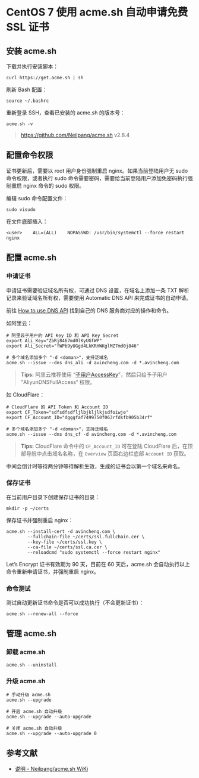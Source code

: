 # CentOS 7 使用 acme.sh 自动申请免费 SSL 证书

## 安装 acme.sh

下载并执行安装脚本：

```shell
curl https://get.acme.sh | sh
```

刷新 Bash 配置：

```shell
source ~/.bashrc
```

重新登录 SSH，查看已安装的 acme.sh 的版本号：

```shell
acme.sh -v
```

>   https://github.com/Neilpang/acme.sh
>   v2.8.4

## 配置命令权限

证书更新后，需要以 root 用户身份强制重启 nginx。如果当前登陆用户无 sudo 命令权限，或者执行 sudo 命令需要密码，需要给当前登陆用户添加免密码执行强制重启 nginx 命令的 sudo 权限。

编辑 sudo 命令配置文件：

```shell
sudo visudo
```

在文件底部插入：

```shell
<user>    ALL=(ALL)    NOPASSWD: /usr/bin/systemctl --force restart nginx
```

## 配置 acme.sh

### 申请证书

申请证书需要验证域名所有权，可通过 DNS 设置，在域名上添加一条 TXT 解析记录来验证域名所有权，需要使用 Automatic DNS API 来完成证书的自动申请。

前往 [How to use DNS API](https://github.com/Neilpang/acme.sh/wiki/dnsapi) 找到自己的 DNS 服务商对应的操作和命令。

如阿里云：

```shell
# 阿里云子用户的 API Key ID 和 API Key Secret
export Ali_Key="ZbRj8467md0lKyUGfWP"
export Ali_Secret="fWPb9yUGgd4LkKRHWKglMZ7md0j846"

# 多个域名添加多个 "-d <doman>"，支持泛域名
acme.sh --issue --dns dns_ali -d avincheng.com -d *.avincheng.com
```

> **Tips:** 阿里云推荐使用 “[子用户AccessKey](https://ram.console.aliyun.com/#/user/list)”，然后只给予子用户 “AliyunDNSFullAccess“ 权限。

如 CloudFlare：

```shell
# CloudFlare 的 API Token 和 Account ID
export CF_Token="sdfsdfsdfljlbjkljlkjsdfoiwje"
export CF_Account_ID="dgggfaf7499750f063rfdsfb905b34rf"

# 多个域名添加多个 "-d <doman>"，支持泛域名
acme.sh --issue --dns dns_cf -d avincheng.com -d *.avincheng.com
```

> **Tips:** CloudFlare 命令中的 `CF_Account_ID` 可在登陆 CloudFlare 后，在顶部导航中点击域名名称，在 `Overview` 页面右边栏底部 `Account ID` 获取。

中间会倒计时等待两分钟等待解析生效，生成的证书会以第一个域名来命名。

### 保存证书

在当前用户目录下创建保存证书的目录：

```shell
mkdir -p ~/certs
```

保存证书并强制重启 nginx：

```shell
acme.sh --install-cert -d avincheng.com \
        --fullchain-file ~/certs/ssl.fullchain.cer \
        --key-file ~/certs/ssl.key \
        --ca-file ~/certs/ssl.ca.cer \
        --reloadcmd "sudo systemctl --force restart nginx"
```

Let’s Encrypt 证书有效期为 90 天，目前在 60 天后，acme.sh 会自动执行以上命令重新申请证书，并强制重启 nginx。

### 命令测试

测试自动更新证书命令是否可以成功执行（不会更新证书）：

```shell
acme.sh --renew-all --force
```

## 管理 acme.sh

### 卸载 acme.sh

```shell
acme.sh --uninstall
```

### 升级 acme.sh

```shell
# 手动升级 acme.sh
acme.sh --upgrade

# 开启 acme.sh 自动升级
acme.sh --upgrade --auto-upgrade

# 关闭 acme.sh 自动升级
acme.sh --upgrade --auto-upgrade 0
```

## 参考文献

*   [说明 - Neilpang/acme.sh WiKi](https://github.com/Neilpang/acme.sh/wiki/说明)


